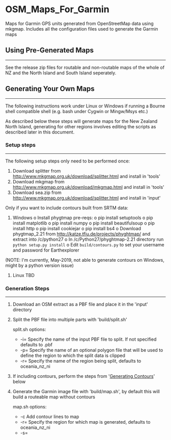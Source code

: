 # OSM_Maps_For_Garmin
Maps for Garmin GPS units generated from OpenStreetMap data using mkgmap.  Includes all the configuration files used to generate the Garmin maps

## Using Pre-Generated Maps
------------------------
See the release zip files for routable and non-routable maps of the whole of NZ and the North Island and South Island seperately.

## Generating Your Own Maps
------------------------

The following instructions work under Linux or Windows if running a Bourne shell compatible shell (e.g. bash under Cygwin or Mingw/Msys etc.)

As described below these steps will generate maps for the New Zealand North Island, generating for other regions involves editing the scripts as described later in this document.

### Setup steps
-----------
The following setup steps only need to be performed once:

1. Download splitter from http://www.mkgmap.org.uk/download/splitter.html and install in 'tools'
1. Download mkgmap from http://www.mkgmap.org.uk/download/mkgmap.html and install in 'tools'
1. Download sea.zip from http://www.mkgmap.org.uk/download/splitter.html and install in 'input'

Only if you want to include contours built from SRTM data:

1. Windows
o Install phygtmap pre-reqs:
	o pip install setuptools
	o pip install matplotlib
	o pip install numpy
	o pip install beautifulsoup
	o pip install http
	o pip install cookiejar
        o pip install bs4
o Download phygtmap_2.21 from http://katze.tfiu.de/projects/phyghtmap/ and extract into /c/python27
o In /c/Python27/phyghtmap-2.21 directory run `python setup.py install`
o Edit `build/contours.py` to set your username and password for Earthexplorer

(NOTE: I'm currently, May-2019, not able to generate contours on Windows, might by a python version issue)

1. Linux
TBD


### Generation Steps
----------------
1. Download an OSM extract as a PBF file and place it in the 'input' directory
1. Split the PBF file into multiple parts with 'build/split.sh'

   split.sh options:
  
     * -i=<INPUTFILE>  Specify the name of the input PBF file to split.  If not specified defaults to <REGION>.pbf
     * -p=<POLY>       Specify the name of an optional polygon file that will be used to define the region to which the split data is clipped 
     * -r=<REGION>     Specify the name of the region being split, defaults to oceania_nz_ni

1. If including contours, perform the steps from '[Generating Contours](#generating-contours)' below
1. Generate the Garmin image file with 'build/map.sh', by default this will build a routeable map without contours

   map.sh options:

     * -c    Add contour lines to map
     * -r=<REGION>  Specify the region for which map is generated, defaults to oceania_nz_ni
     * -s=<STYLE>   Use <STYLE> style rules to convert OSM data to Garmin
     * -t=<TYPE>    Use <TYPE> type rules when rendering the Garmin map


### Generating Contours
-------------------
The following steps are only required if you wish to add contour lines to the generated maps.  The steps do not need to be performed every time maps are generated as unlike OSM data the DEM data used to generate the contours does not often change.

NOTE: On Windows currently not working with Python2.7, does this require Python3?

#### Building contours from SRTM data:

Use this step to download SRTM data and build a PBF file of contours from the data.

1. Generate the contours with 'build/contours.sh'
1. Build you maps as usual using the -c option to include contours

* NOTE: Generate contours after splitting the source OSM PBF file into multiple parts as phygtmap uses the polygon file generated
during splitting to define the area extent for the contours.

#### Building contours from LINZ data:

1. Download LINZ contour data as a shapefile from https://data.linz.govt.nz/layer/50768-nz-contours-topo-150k
1. Convert LINZ contour data by loading into JOSM (requires the XXX) plugin and then saving as an OSM file
1. Split the resulting OSM file into multiple pbf files with:
        java -Xmx1000m -jar tools/splitter-*/splitter.jar [osm_file] --output-dir=work/contours/[region]
1. Build you maps as usual using the -c option to include contours

## Generating For Other regions
----------------------------
1. Download a OSM data in PBF format for the area for which you wish to generate a map.  `http://download.geofabrik.de/` is one source.  Put the file in the `input` directory
1. Create a .poly file defining the area for which you wish to generate the map.  Name the file <REGION>.poly and put it in the `input` directory.  This can be ommitted if you wish to generate for the whole downloaded area but this will probably be too big for most Garmin devices.
1. Perform the generation steps as above

See `build/nz.sh` for an example that downloads a PBF file for the whole of New Zealand and builds seperate routable and nonroutable maps for the North and South islands using two different poly files to specify the clipping area.

